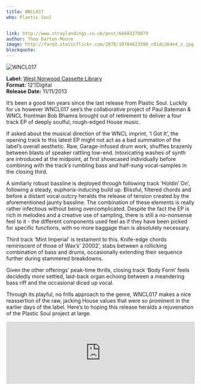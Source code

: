 ```yaml
---
title: WNCL017
who: Plastic Soul


link: http://www.straylandings.co.uk/post/66603278879
author: Theo Darton-Moore
image: http://farm3.staticflickr.com/2878/10784823596_c01dc264e4_z.jpg
blockquote:
---
```


![WNCL017](http://farm4.staticflickr.com/3745/10785076083_b574bdf384_t.jpg)

**Label:** [West Norwood Cassette Library](http://westnorwoodcassettelibrary.blogspot.co.uk/)
<br>**Format:** 12”/Digital
<br>**Release Date:** 11/11/2013

It’s been a good ten years since the last release from Plastic Soul. Luckily for us however WNCL017 see’s the collaborative project of Paul Bateman & WNCL frontman Bob Bhamra brought out of retirement to deliver a four track EP of deeply soulful, rough-edged House music. 

If asked about the musical direction of the WNCL imprint, ‘I Got It’, the opening track to this latest EP might not act as a bad summation of the label’s overall aesthetic. Raw, Garage-infused drum work, shuffles brazenly between blasts of speaker rattling low-end. Intoxicating washes of synth are introduced at the midpoint, at first showcased individually before combining with the track’s rumbling bass and half-sung vocal-samples in the closing third. 

A similarly robust bassline is deployed through following track ‘Holdin’ On’, following a steady, euphoria-inducing build up. Blissful, filtered chords and before a distant vocal outcry heralds the release of tension created by the aforementioned jaunty bassline. The combination of these elements is really rather infectious without being overcomplicated. Despite the fact the EP is rich in melodies and a creative use of sampling, there is still a no-nonsense feel to it - the different components used feel as if they have been picked for specific functions, with no more baggage than is absolutely necessary. 

Third track ‘Mint Imperial’ is testament to this. Knife-edge chords reminiscent of those of Wax’s’ 20002’, stabs between a rollicking combination of bass and drums, occasionally extending their sequence further during stammered breakdowns.

Given the other offerings’ peak-time thrills, closing track ‘Body Form’ feels decidedly more settled, laid-back organ echoing between a meandering bass riff and the occasional diced up vocal. 

Through its playful, no frills approach to the genre, WNCL017 makes a nice reassertion of the raw, jacking House values that were so prominent in the earlier days of the label. Here’s to hoping this release heralds a rejuvenation of the Plastic Soul project at large.

<iframe frameborder="no" height="166" scrolling="no" src="https://w.soundcloud.com/player/?url=http%3A%2F%2Fapi.soundcloud.com%2Ftracks%2F113083117" width="100%"></iframe>